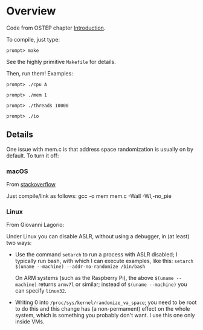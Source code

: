 # Overview

Code from OSTEP chapter [Introduction](http://pages.cs.wisc.edu/~remzi/OSTEP/intro.pdf).

To compile, just type:
```
prompt> make
```

See the highly primitive `Makefile` for details.

Then, run them! Examples:

```
prompt> ./cpu A
```

```
prompt> ./mem 1
```

```
prompt> ./threads 10000
```

```
prompt> ./io
```


## Details

One issue with mem.c is that address space randomization is usually on by
default. To turn it off:

### macOS
From [stackoverflow](http://stackoverflow.com/questions/23897963/documented-way-to-disable-aslr-on-os-x)

Just compile/link as follows:
    gcc -o mem mem.c -Wall -Wl,-no_pie

### Linux

From Giovanni Lagorio:

Under Linux you can disable ASLR, without using a debugger, in (at least)  two ways:
* Use the command `setarch` to run a process with ASLR disabled; I typically run
  bash, with which I can execute examples, like this:
  `setarch $(uname --machine) --addr-no-randomize /bin/bash` 
  
  On ARM systems (such as the Raspberry Pi), the above `$(uname --machine)` returns `armv7l` 
  or similar; instead of `$(uname --machine)` you can specify `linux32`.
* Writing 0 into `/proc/sys/kernel/randomize_va_space`; you need to be
  root to do this and this change has (a non-permament) effect on the
  whole system, which is something you probably don't want. I use this
  one only inside VMs.



